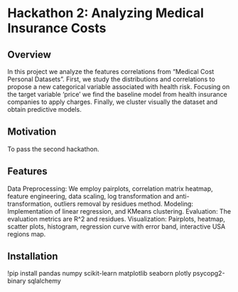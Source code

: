 # Hackathon 2: Analyzing Medical Insurance Costs

## Overview
In this project we analyze the features correlations from “Medical Cost Personal Datasets”. First, we study the distributions and correlations to propose a new categorical variable associated with health risk. 
Focusing on the target variable ‘price’ we find the baseline model from health insurance companies to apply charges.
Finally, we cluster visually the dataset and obtain predictive models.

## Motivation
To pass the second hackathon.

## Features
Data Preprocessing: We employ pairplots, correlation matrix heatmap, feature engineering, data scaling, log transformation and anti-transformation, outliers removal by residues method.
Modeling: Implementation of linear regression, and KMeans clustering.
Evaluation: The evaluation metrics are R^2 and residues.
Visualization: Pairplots, heatmap, scatter plots, histogram, regression curve with error band, interactive USA regions map.

## Installation
!pip install pandas numpy scikit-learn matplotlib seaborn plotly psycopg2-binary sqlalchemy
